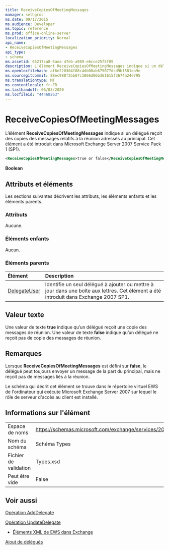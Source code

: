 ```yaml
---
title: ReceiveCopiesOfMeetingMessages
manager: sethgros
ms.date: 09/17/2015
ms.audience: Developer
ms.topic: reference
ms.prod: office-online-server
localization_priority: Normal
api_name:
- ReceiveCopiesOfMeetingMessages
api_type:
- schema
ms.assetid: 65217ca8-6aea-47eb-a989-e6cce25f5f09
description: L’élément ReceiveCopiesOfMeetingMessages indique si un délégué reçoit des copies des messages relatifs à la réunion adressés au principal. Cet élément a été introduit dans Microsoft Exchange Server 2007 Service Pack 1 (SP1).
ms.openlocfilehash: af6e220304f88c4db00ab675077dcd9bf581ea9e
ms.sourcegitcommit: 88ec988f2bb67c1866d06b361615f3674a24e795
ms.translationtype: MT
ms.contentlocale: fr-FR
ms.lasthandoff: 06/03/2020
ms.locfileid: "44468263"
---
```

# <a name="receivecopiesofmeetingmessages"></a>ReceiveCopiesOfMeetingMessages

L’élément **ReceiveCopiesOfMeetingMessages** indique si un délégué reçoit des copies des messages relatifs à la réunion adressés au principal. Cet élément a été introduit dans Microsoft Exchange Server 2007 Service Pack 1 (SP1). 
  
```xml
<ReceiveCopiesOfMeetingMessages>true or false</ReceiveCopiesOfMeetingMessages>
```

 **Boolean**
## <a name="attributes-and-elements"></a>Attributs et éléments

Les sections suivantes décrivent les attributs, les éléments enfants et les éléments parents.
  
### <a name="attributes"></a>Attributs

Aucune.
  
### <a name="child-elements"></a>Éléments enfants

Aucun.
  
### <a name="parent-elements"></a>Éléments parents

|**Élément**|**Description**|
|:-----|:-----|
|[DelegateUser](delegateuser.md) <br/> |Identifie un seul délégué à ajouter ou mettre à jour dans une boîte aux lettres. Cet élément a été introduit dans Exchange 2007 SP1.  <br/> |
   
## <a name="text-value"></a>Valeur texte

Une valeur de texte **true** indique qu’un délégué reçoit une copie des messages de réunion. Une valeur de texte **false** indique qu’un délégué ne reçoit pas de copie des messages de réunion. 
  
## <a name="remarks"></a>Remarques

Lorsque **ReceiveCopiesOfMeetingMessages** est défini sur **false**, le délégué peut toujours envoyer un message de la part du principal, mais ne reçoit pas de messages liés à la réunion.
  
Le schéma qui décrit cet élément se trouve dans le répertoire virtuel EWS de l'ordinateur qui exécute Microsoft Exchange Server 2007 sur lequel le rôle de serveur d'accès au client est installé.
  
## <a name="element-information"></a>Informations sur l'élément

|||
|:-----|:-----|
|Espace de noms  <br/> |https://schemas.microsoft.com/exchange/services/2006/types  <br/> |
|Nom du schéma  <br/> |Schéma Types  <br/> |
|Fichier de validation  <br/> |Types.xsd  <br/> |
|Peut être vide  <br/> |False  <br/> |
   
## <a name="see-also"></a>Voir aussi



[Opération AddDelegate](adddelegate-operation.md)
  
[Opération UpdateDelegate](updatedelegate-operation.md)


- [Éléments XML de EWS dans Exchange](ews-xml-elements-in-exchange.md)


[Ajout de délégués](https://msdn.microsoft.com/library/3a744150-66a3-4a13-9433-793603ba5038%28Office.15%29.aspx)

